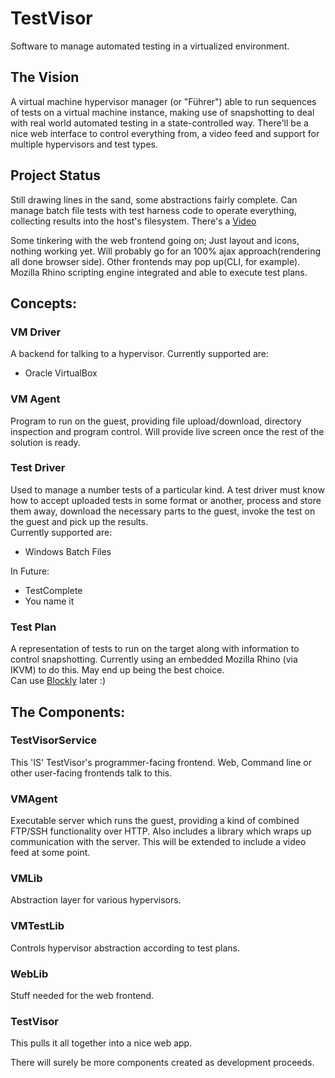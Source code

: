 TestVisor
=========

Software to manage automated testing in a virtualized environment.

The Vision
----------
A virtual machine hypervisor manager (or "Führer") able to run sequences of tests on a virtual machine instance,
making use of snapshotting to deal with real world automated testing in a state-controlled way.
There'll be a nice web interface to control everything from, a video feed
and support for multiple hypervisors and test types.

Project Status
--------------
Still drawing lines in the sand, some abstractions fairly complete.
Can manage batch file tests with test harness code to operate everything,
collecting results into the host's filesystem.
There's a [Video](http://www.youtube.com/watch?v=g7Hf0I2mp88)

Some tinkering with the web frontend going on; Just layout and icons, nothing working yet.
Will probably go for an 100% ajax approach(rendering all done browser side).
Other frontends may pop up(CLI, for example).
Mozilla Rhino scripting engine integrated and able to execute test plans.


Concepts:
---------

### VM Driver
A backend for talking to a hypervisor.
Currently supported are:  
- Oracle VirtualBox

### VM Agent
Program to run on the guest, providing file upload/download, directory inspection and program control.
Will provide live screen once the rest of the solution is ready.

<a id="testDrivers"></a>
### Test Driver
Used to manage a number tests of a particular kind.
A test driver must know how to accept uploaded tests in some format or another,
process and store them away, download the necessary parts to the guest, invoke the test on the guest
and pick up the results.  
Currently supported are:
- Windows Batch Files

In Future:  
- TestComplete
- You name it

### Test Plan
A representation of tests to run on the target along with information to control snapshotting.
Currently using an embedded Mozilla Rhino (via IKVM) to do this. May end up being the best choice.  
Can use [Blockly](http://code.google.com/p/blockly/) later :)

The Components:
--------------

### TestVisorService
This 'IS' TestVisor's programmer-facing frontend. 
Web, Command line or other user-facing frontends talk to this.

### VMAgent
Executable server which runs the guest, providing a kind of combined FTP/SSH functionality over HTTP.
Also includes a library which wraps up communication with the server.
This will be extended to include a video feed at some point.

### VMLib
Abstraction layer for various hypervisors.

### VMTestLib
Controls hypervisor abstraction according to test plans.

### WebLib
Stuff needed for the web frontend.

### TestVisor
This pulls it all together into a nice web app.

There will surely be more components created as development proceeds.
